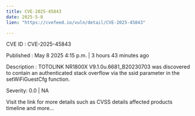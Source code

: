 ```yaml
---
title: CVE-2025-45843
date: 2025-5-8
lien: "https://cvefeed.io/vuln/detail/CVE-2025-45843"

---
```


CVE ID : CVE-2025-45843

Published :  May 8
2025
4:15 p.m. | 3 hours
43 minutes ago

Description : TOTOLINK NR1800X V9.1.0u.6681_B20230703 was discovered to contain an authenticated stack overflow via the ssid parameter in the setWiFiGuestCfg function.

Severity: 0.0 | NA

Visit the link for more details
such as CVSS details
affected products
timeline
and more...
